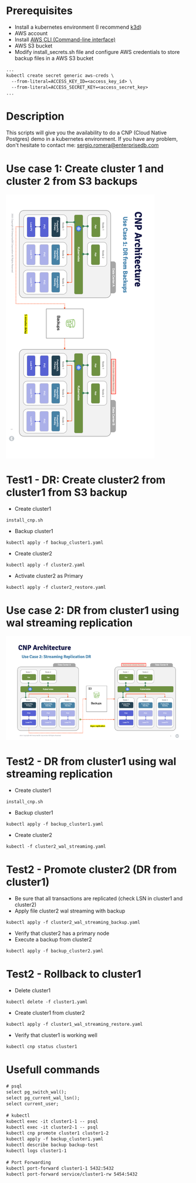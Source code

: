 # Prerequisites
- Install a kubernetes environment (I recommend [k3d](https://k3d.io/v5.3.0/))
- AWS account
- Install [AWS CLI (Command-line interface)](https://docs.aws.amazon.com/cli/latest/userguide/getting-started-install.html)
- AWS S3 bucket
- Modify install_secrets.sh file and configure AWS credentials to store backup files in a AWS S3 bucket
```
...
kubectl create secret generic aws-creds \
  --from-literal=ACCESS_KEY_ID=<access_key_id> \
  --from-literal=ACCESS_SECRET_KEY=<access_secret_key>
...
```

# Description
This scripts will give you the availability to do a CNP (Cloud Native Postgres) demo in a kubernetes environment.
If you have any problem, don't hesitate to contact me: sergio.romera@enterprisedb.com

# Use case 1: Create cluster 1 and cluster 2 from S3 backups
![](./images/usecase1.png)

# Test1 - DR: Create cluster2 from cluster1 from S3 backup
- Create cluster1
```
install_cnp.sh
```
- Backup cluster1
```
kubectl apply -f backup_cluster1.yaml
```
- Create cluster2
```
kubectl apply -f cluster2.yaml
```
- Activate cluster2 as Primary
```
kubectl apply -f cluster2_restore.yaml
```

# Use case 2: DR from cluster1 using wal streaming replication 
![](./images/usecase2.png)

# Test2 - DR from cluster1 using wal streaming replication
- Create cluster1
```
install_cnp.sh
```
- Backup cluster1
```
kubectl apply -f backup_cluster1.yaml
```
- Create cluster2
```
kubectl -f cluster2_wal_streaming.yaml
```

# Test2 - Promote cluster2 (DR from cluster1)
- Be sure that all transactions are replicated (check LSN in cluster1 and cluster2)
- Apply file cluster2 wal streaming with backup
```
kubectl apply -f cluster2_wal_streaming_backup.yaml
```
- Verify that cluster2 has a primary node
- Execute a backup from cluster2
```
kubectl apply -f backup_cluster2.yaml
```

# Test2 - Rollback to cluster1
- Delete cluster1
```
kubectl delete -f cluster1.yaml
```
- Create cluster1 from cluster2
```
kubectl apply -f cluster1_wal_streaming_restore.yaml
```
- Verify that cluster1 is working well 
```
kubectl cnp status cluster1
```

# Usefull commands
```
# psql
select pg_switch_wal();
select pg_current_wal_lsn();
select current_user;

# kubectl
kubectl exec -it cluster1-1 -- psql
kubectl exec -it cluster2-1 -- psql
kubectl cnp promote cluster1 cluster1-2
kubectl apply -f backup_cluster1.yaml
kubectl describe backup backup-test
kubectl logs cluster1-1

# Port Forwarding
kubectl port-forward cluster1-1 5432:5432
kubectl port-forward service/cluster1-rw 5454:5432
```
